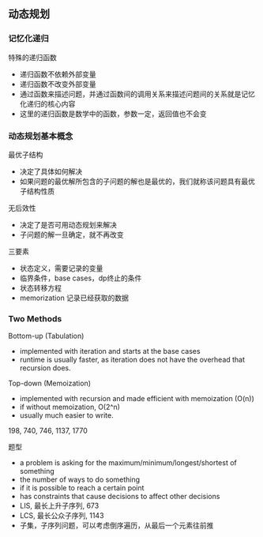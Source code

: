 ## 动态规划

### 记忆化递归
特殊的递归函数
* 递归函数不依赖外部变量
* 递归函数不改变外部变量
* 通过函数来描述问题，并通过函数间的调用关系来描述问题间的关系就是记忆化递归的核心内容
* 这里的递归函数是数学中的函数，参数一定，返回值也不会变

### 动态规划基本概念
最优子结构
* 决定了具体如何解决
* 如果问题的最优解所包含的子问题的解也是最优的，我们就称该问题具有最优子结构性质

无后效性
* 决定了是否可用动态规划来解决
* 子问题的解一旦确定，就不再改变

三要素
* 状态定义，需要记录的变量
* 临界条件，base cases，dp终止的条件
* 状态转移方程
* memorization 记录已经获取的数据

### Two Methods
Bottom-up (Tabulation)
* implemented with iteration and starts at the base cases
* runtime is usually faster, as iteration does not have the overhead that recursion does.

Top-down (Memoization)
* implemented with recursion and made efficient with memoization (O(n))
* if without memoization, O(2^n)
* usually much easier to write.

198, 740, 746, 1137, 1770

题型
* a problem is asking for the maximum/minimum/longest/shortest of something
* the number of ways to do something
* if it is possible to reach a certain point
* has constraints that cause decisions to affect other decisions
* LIS, 最长上升子序列, 673
* LCS, 最长公众子序列, 1143
* 子集，子序列问题，可以考虑倒序遍历，从最后一个元素往前推
